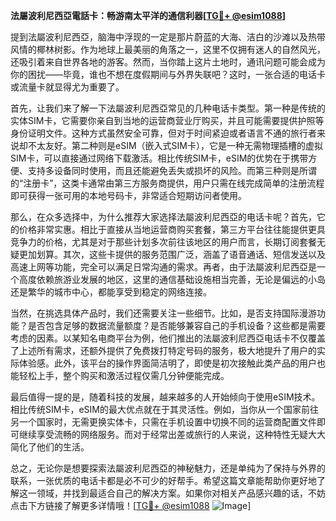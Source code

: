 **法屬波利尼西亞電話卡：畅游南太平洋的通信利器[[TG💪+ @esim1088](https://t.me/s/esim1088)]**

提到法屬波利尼西亞，脑海中浮现的一定是那片蔚蓝的大海、洁白的沙滩以及热带风情的椰林树影。作为地球上最美丽的角落之一，这里不仅拥有迷人的自然风光，还吸引着来自世界各地的游客。然而，当你踏上这片土地时，通讯问题可能会成为你的困扰——毕竟，谁也不想在度假期间与外界失联吧？这时，一张合适的电话卡或流量卡就显得尤为重要了。

首先，让我们来了解一下法屬波利尼西亞常见的几种电话卡类型。第一种是传统的实体SIM卡，它需要你亲自到当地的运营商营业厅购买，并且可能需要提供护照等身份证明文件。这种方式虽然安全可靠，但对于时间紧迫或者语言不通的旅行者来说却不太友好。第二种则是eSIM（嵌入式SIM卡），它是一种无需物理插槽的虚拟SIM卡，可以直接通过网络下载激活。相比传统SIM卡，eSIM的优势在于携带方便、支持多设备同时使用，而且还能避免丢失或损坏的风险。而第三种则是所谓的“注册卡”，这类卡通常由第三方服务商提供，用户只需在线完成简单的注册流程即可获得一张可用的本地号码卡，非常适合短期访问者使用。

那么，在众多选择中，为什么推荐大家选择法屬波利尼西亞的电话卡呢？首先，它的价格非常实惠。相比于直接从当地运营商购买套餐，第三方平台往往能提供更具竞争力的价格，尤其是对于那些计划多次前往该地区的用户而言，长期订阅套餐无疑更加划算。其次，这些卡提供的服务范围广泛，涵盖了语音通话、短信发送以及高速上网等功能，完全可以满足日常沟通的需求。再者，由于法屬波利尼西亞是一个高度依赖旅游业发展的地区，这里的通信基础设施相当完善，无论是偏远的小岛还是繁华的城市中心，都能享受到稳定的网络连接。

当然，在挑选具体产品时，我们还需要关注一些细节。比如，是否支持国际漫游功能？是否包含足够的数据流量额度？是否能够兼容自己的手机设备？这些都是需要考虑的因素。以某知名电商平台为例，他们推出的法屬波利尼西亞电话卡不仅覆盖了上述所有需求，还额外提供了免费拨打特定号码的服务，极大地提升了用户的实际体验感。此外，该平台的操作界面简洁明了，即使是初次接触此类产品的用户也能轻松上手，整个购买和激活过程仅需几分钟便能完成。

最后值得一提的是，随着科技的发展，越来越多的人开始倾向于使用eSIM技术。相比传统SIM卡，eSIM的最大优点就在于其灵活性。例如，当你从一个国家前往另一个国家时，无需更换实体卡，只需在手机设置中切换不同的运营商配置文件即可继续享受流畅的网络服务。而对于经常出差或旅行的人来说，这种特性无疑大大简化了他们的生活。

总之，无论你是想要探索法屬波利尼西亞的神秘魅力，还是单纯为了保持与外界的联系，一张优质的电话卡都是必不可少的好帮手。希望这篇文章能帮助你更好地了解这一领域，并找到最适合自己的解决方案。如果你对相关产品感兴趣的话，不妨点击下方链接了解更多详情哦！[[TG💪+ @esim1088](https://t.me/s/esim1088) ![Image](https://i.postimg.cc/4NQfJmqS/Snipaste-2025-05-13-00-14-12.png)]